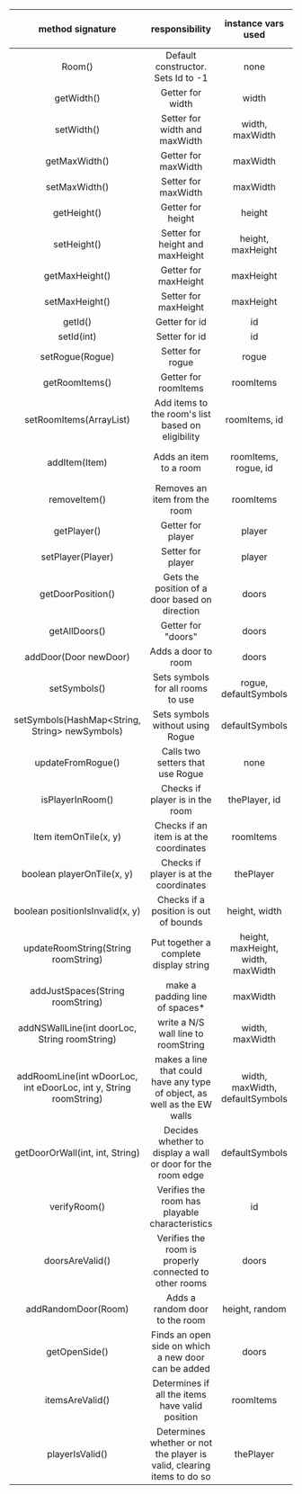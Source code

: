 | method signature | responsibility | instance vars used | other class methods called | objects used with method calls | lines of code |
|:----------:|:--------------:|:------------------:|:--------------------------:|:------------------------------:|:-------------:|
| Room() | Default constructor. Sets Id to -1 | none | setId() | this | 2
| getWidth() | Getter for width | width | none | none | 2
| setWidth() | Setter for width and maxWidth | width, maxWidth | none | none | 4
| getMaxWidth() | Getter for maxWidth | maxWidth | none | none | 2
| setMaxWidth() | Setter for maxWidth | maxWidth | none | none | 2
| getHeight() | Getter for height | height | none | none | 2
| setHeight() | Setter for height and maxHeight | height, maxHeight | none | none | 4
| getMaxHeight() | Getter for maxHeight | maxHeight | none | none | 2
| setMaxHeight() | Setter for maxHeight | maxHeight | none | none | 2
| getId() | Getter for id | id | none | none | 2
| setId(int) | Setter for id | id | none | none | 2
| setRogue(Rogue) | Setter for rogue | rogue | none | Rogue | 2
| getRoomItems() | Getter for roomItems | roomItems | none | ArrayList | 2
| setRoomItems(ArrayList<Item>) | Add items to the room's list based on eligibility | roomItems, id | none | Item (.getCurrentRoomId()) | 5
| addItem(Item) | Adds an item to a room | roomItems, rogue, id | itemOnTile(), playerOnTile(), positionIsInvalid() | Item, Rogue, ArrayList | 10
| removeItem() | Removes an item from the room | roomItems | none | ArrayList (remove) | 2
| getPlayer() | Getter for player | player | none | Player | 2
| setPlayer(Player) | Setter for player | player | none | Player | 2
| getDoorPosition() | Gets the position of a door based on direction | doors | getDoor | door.getPosition() | 5
| getAllDoors() | Getter for "doors" | doors | none | ArrayList<Door> | 2
| addDoor(Door newDoor) | Adds a door to room | doors | door.connectRoom(), ArrayList.add() | this | 3
| setSymbols() | Sets symbols for all rooms to use | rogue, defaultSymbols | none | rogue.getSymbols() | 2
| setSymbols(HashMap<String, String> newSymbols) | Sets symbols without using Rogue | defaultSymbols | none | none | 2
| updateFromRogue() | Calls two setters that use Rogue | none | setSymbols(), setPlayer() | none | 3
| isPlayerInRoom() | Checks if player is in the room | thePlayer, id | getId() | Player.getCurrentRoom() | 6
| Item itemOnTile(x, y) | Checks if an item is at the coordinates | roomItems | none | Item, Point | 6
| boolean playerOnTile(x, y) | Checks if player is at the coordinates | thePlayer | isPlayerInRoom() | thePlayer.getXCoordinate(), thePlayer.getYCoordinate() | 7
| boolean positionIsInvalid(x, y) | Checks if a position is out of bounds | height, width | none | none | 4
| updateRoomString(String roomString) | Put together a complete display string | height, maxHeight, width, maxWidth  | getDoorPosition(), addNSWallLine(), addRoomLine(), addJustSpaces() | none | 14
| addJustSpaces(String roomString) | make a padding line of spaces* | maxWidth | none | none | 5
| addNSWallLine(int doorLoc, String roomString) | write a N/S wall line to roomString | width, maxWidth | getDoorOrWall() | none | 8
| addRoomLine(int wDoorLoc, int eDoorLoc, int y, String roomString) | makes a line that could have any type of object, as well as the EW walls | width, maxWidth, defaultSymbols | playerOnTile(), itemOnTile(), getDoorOrWall() | HashMap, Item | 17
| getDoorOrWall(int, int, String) | Decides whether to display a wall or door for the room edge | defaultSymbols | none | HashMap | 7
| verifyRoom() | Verifies the room has playable characteristics | id | itemsAreValid(), playerIsValid(), doorsAreValid() | NotEnoughDoorsException | 8
| doorsAreValid() | Verifies the room is properly connected to other rooms | doors | none | Door.getConnectedRooms(), ArrayList | 8
| addRandomDoor(Room) | Adds a random door to the room | height, random | getOpenSide(), addDoor() | Random, Door | 8
| getOpenSide() | Finds an open side on which a new door can be added | doors | none | Door, ArrayList | 14
| itemsAreValid() | Determines if all the items have valid position | roomItems | positionIsInvalid | Item (coordinate getters) | 5
| playerIsValid() | Determines whether or not the player is valid, clearing items to do so | thePlayer | isPlayerInRoom(), itemOnTile(), positionIsInvalid() | Player, Item, this | 8
